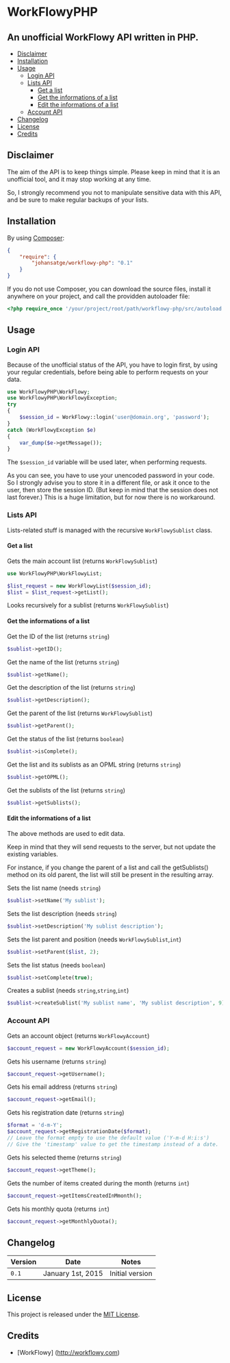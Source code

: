 # WorkFlowyPHP

An unofficial WorkFlowy API written in PHP.
---

* [Disclaimer](#disclaimer)
* [Installation](#installation)
* [Usage](#usage)
  * [Login API](#login-api)
  * [Lists API](#lists-api)
    * [Get a list](#get-a-list)
    * [Get the informations of a list](#get-the-informations-of-a-list)
    * [Edit the informations of a list](#edit-the-informations-of-a-list)
  * [Account API](#account-api)
* [Changelog](#changelog)
* [License](#license)
* [Credits](#credits)

## Disclaimer

The aim of the API is to keep things simple. Please keep in mind that it is an unofficial tool, and it may stop working at any time.

So, I strongly recommend you not to manipulate sensitive data with this API, and be sure to make regular backups of your lists.

## Installation

By using [Composer](https://getcomposer.org/):

```json
{
    "require": {
        "johansatge/workflowy-php": "0.1"
    }
}
```

If you do not use Composer, you can download the source files, install it anywhere on your project, and call the providden autoloader file:

```php
<?php require_once '/your/project/root/path/workflowy-php/src/autoload.php';
```

## Usage

### Login API

Because of the unofficial status of the API, you have to login first, by using your regular credentials, before being able to perform requests on your data.

```php
use WorkFlowyPHP\WorkFlowy;
use WorkFlowyPHP\WorkFlowyException;
try
{
    $session_id = WorkFlowy::login('user@domain.org', 'password');
}
catch (WorkFlowyException $e)
{
    var_dump($e->getMessage());
}
```

The `$session_id` variable will be used later, when performing requests.

As you can see, you have to use your unencoded password in your code. 
So I strongly advise you to store it in a different file, or ask it once to the user, then store the session ID. (But keep in mind that the session does not last forever.)
This is a huge limitation, but for now there is no workaround.

### Lists API

Lists-related stuff is managed with the recursive `WorkFlowySublist` class.

#### Get a list

Gets the main account list (returns `WorkFlowySublist`)

```php
use WorkFlowyPHP\WorkFlowyList;

$list_request = new WorkFlowyList($session_id);
$list = $list_request->getList();
```

Looks recursively for a sublist (returns `WorkFlowySublist`)

#### Get the informations of a list

Get the ID of the list (returns `string`)

```php
$sublist->getID();
```

Get the name of the list (returns `string`)

```php
$sublist->getName();
```

Get the description of the list (returns `string`)

```php
$sublist->getDescription();
```

Get the parent of the list (returns `WorkFlowySublist`)

```php
$sublist->getParent();
```

Get the status of the list (returns `boolean`)

```php
$sublist->isComplete();
```

Get the list and its sublists as an OPML string (returns `string`)

```php
$sublist->getOPML();
```

Get the sublists of the list (returns `string`)

```php
$sublist->getSublists();
```

#### Edit the informations of a list

The above methods are used to edit data.

Keep in mind that they will send requests to the server, but not update the existing variables.

For instance, if you change the parent of a list and call the getSublists() method on its old parent, the list will still be present in the resulting array.

Sets the list name (needs `string`)

```php
$sublist->setName('My sublist');
```

Sets the list description (needs `string`)

```php
$sublist->setDescription('My sublist description');
```

Sets the list parent and position (needs `WorkFlowySublist`,`int`)

```php
$sublist->setParent($list, 2);
```

Sets the list status (needs `boolean`)

```php
$sublist->setComplete(true);
```

Creates a sublist (needs `string`,`string`,`int`)

```php
$sublist->createSublist('My sublist name', 'My sublist description', 9);
```

### Account API

Gets an account object (returns `WorkFlowyAccount`)

```php
$account_request = new WorkFlowyAccount($session_id);
```

Gets his username (returns `string`)

```php
$account_request->getUsername();
```

Gets his email address (returns `string`)

```php
$account_request->getEmail();
```

Gets his registration date (returns `string`)

```php
$format = 'd-m-Y';
$account_request->getRegistrationDate($format);
// Leave the format empty to use the default value ('Y-m-d H:i:s')
// Give the 'timestamp' value to get the timestamp instead of a date.
```

Gets his selected theme (returns `string`)

```php
$account_request->getTheme();
```

Gets the number of items created during the month (returns `int`)

```php
$account_request->getItemsCreatedInMmonth();
```

Gets his monthly quota (returns `int`)

```php
$account_request->getMonthlyQuota();
```

## Changelog

| Version | Date | Notes |
| --- | --- | --- |
| `0.1` | January 1st, 2015 | Initial version |

## License

This project is released under the [MIT License](LICENSE).

## Credits

* [WorkFlowy] (http://workflowy.com)
